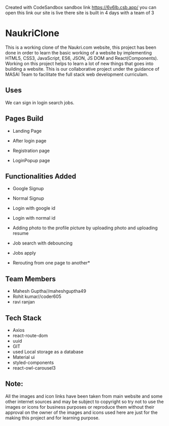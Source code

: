
Created with CodeSandbox
sandbox link https://6v6lb.csb.app/ you can open this link our site is live there site is built in 4 days with a team of 3

# NaukriClone

This is a working clone of the Naukri.com website, this project has been done in order to learn the basic working of a website by implementing HTML5, CSS3, JavaScript, ES6, JSON, JS DOM and React(Components). Working on this project helps to learn a lot of new things that goes into building a website. This is our collaborative project under the guidance of MASAI Team to facilitate the full stack web development curriculam.  

## Uses

We can sign in login search jobs.

## Pages Build

* Landing Page

* After login page 

* Registration page

* LoginPopup page

## Functionalities Added

* Google Signup

* Normal Signup

* Login with google id

* Login with normal id

* Adding photo to the profile picture by uploading photo and uploading resume

* Job search with debouncing
 
* Jobs apply 

* Rerouting from one page to another*

## Team Members

* Mahesh Guptha//maheshguptha49
* Rohit kumar//coder605
* ravi ranjan

## Tech Stack

* Axios
* react-route-dom
* uuid
* GIT
* used Local storage as a database
* Material ui
* styled-components
* react-owl-carousel3


## Note:
All the images and icon links have been taken from main website and some other internet sources and may be subject to copyright so try not to use the images or icons for business purposes or reproduce them without their approval on the owner of the images and icons used here are just for the making this project and for learning purpose.
